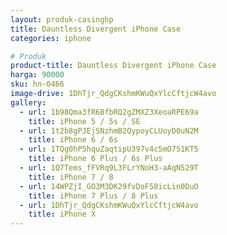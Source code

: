 ```yaml
---
layout: produk-casinghp
title: Dauntless Divergent iPhone Case
categories: iphone

# Produk
product-title: Dauntless Divergent iPhone Case
harga: 90000
sku: hn-0466
image-drive: 1DhTjr_QdgCKshmKWuQxYlcCftjcW4avo
gallery:
  - url: 1b98Qma3fR6BfbRQ2gZMXZ3XeoaRPE69a
    title: iPhone 5 / 5s / SE
  - url: 1t2b8gPJEjSNzhmB2QypoyCLUoyD0uN2M
    title: iPhone 6 / 6s
  - url: 1TQg0hP5hquZaqtipU397v4c5mO751KT5
    title: iPhone 6 Plus / 6s Plus
  - url: 1Q7Tems_fFVRq9L3FLrYNoH3-aAqN529T
    title: iPhone 7 / 8
  - url: 14WPZjI_GO3M3DK29fvDoF58icLin0DuO
    title: iPhone 7 Plus / 8 Plus
  - url: 1DhTjr_QdgCKshmKWuQxYlcCftjcW4avo
    title: iPhone X
---
```

